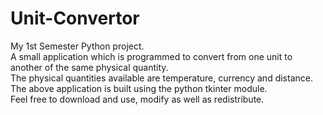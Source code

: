 # Unit-Convertor
My 1st Semester Python project.  
A small application which is programmed to convert from one unit to another of the same physical quantity.      
The physical quantities available are temperature, currency and distance.   
The above application is built using the python tkinter module.   
Feel free to download and use, modify as well as redistribute.
